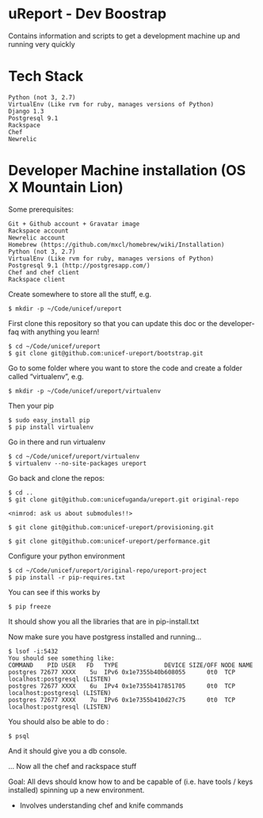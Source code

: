 # uReport - Dev Boostrap

Contains information and scripts to get a development machine up and running very quickly

# Tech Stack

    Python (not 3, 2.7)
    VirtualEnv (Like rvm for ruby, manages versions of Python)
    Django 1.3
    Postgresql 9.1
    Rackspace
    Chef
    Newrelic


# Developer Machine installation (OS X Mountain Lion)


Some prerequisites:
    
    Git + Github account + Gravatar image
    Rackspace account
    Newrelic account
    Homebrew (https://github.com/mxcl/homebrew/wiki/Installation)
    Python (not 3, 2.7)
    VirtualEnv (Like rvm for ruby, manages versions of Python)
    Postgresql 9.1 (http://postgresapp.com/)
    Chef and chef client
    Rackspace client
    

Create somewhere to store all the stuff, e.g.

    $ mkdir -p ~/Code/unicef/ureport

First clone this repository so that you can update this doc or the developer-faq with anything you learn!

    $ cd ~/Code/unicef/ureport    
    $ git clone git@github.com:unicef-ureport/bootstrap.git
    
Go to some folder where you want to store the code and create a folder called “virtualenv”, e.g.

    $ mkdir -p ~/Code/unicef/ureport/virtualenv


Then your pip

    $ sudo easy_install pip
    $ pip install virtualenv


Go in there and run virtualenv

    $ cd ~/Code/unicef/ureport/virtualenv
    $ virtualenv --no-site-packages ureport
    
Go back and clone the repos:

    $ cd ..
    $ git clone git@github.com:unicefuganda/ureport.git original-repo
    
    <nimrod: ask us about submodules!!>
    
    $ git clone git@github.com:unicef-ureport/provisioning.git
    
    $ git clone git@github.com:unicef-ureport/performance.git
    
Configure your python environment     
    
    $ cd ~/Code/unicef/ureport/original-repo/ureport-project
    $ pip install -r pip-requires.txt
    
You can see if this works by 

    $ pip freeze
    
It should show you all the libraries that are in pip-install.txt

Now make sure you have postgress installed and running...

    $ lsof -i:5432
    You should see something like:
    COMMAND    PID USER   FD   TYPE             DEVICE SIZE/OFF NODE NAME
    postgres 72677 XXXX    5u  IPv6 0x1e7355b40b608055      0t0  TCP
    localhost:postgresql (LISTEN)
    postgres 72677 XXXX    6u  IPv4 0x1e7355b417851705      0t0  TCP
    localhost:postgresql (LISTEN)
    postgres 72677 XXXX    7u  IPv6 0x1e7355b410d27c75      0t0  TCP
    localhost:postgresql (LISTEN)
    
    
You should also be able to do :

    $ psql
    
And it should give you a db console.


... Now all the chef and rackspace stuff

Goal: All devs should know how to and be capable of (i.e. have tools / keys installed) spinning up a new environment.

- Involves understanding chef and knife commands
    
